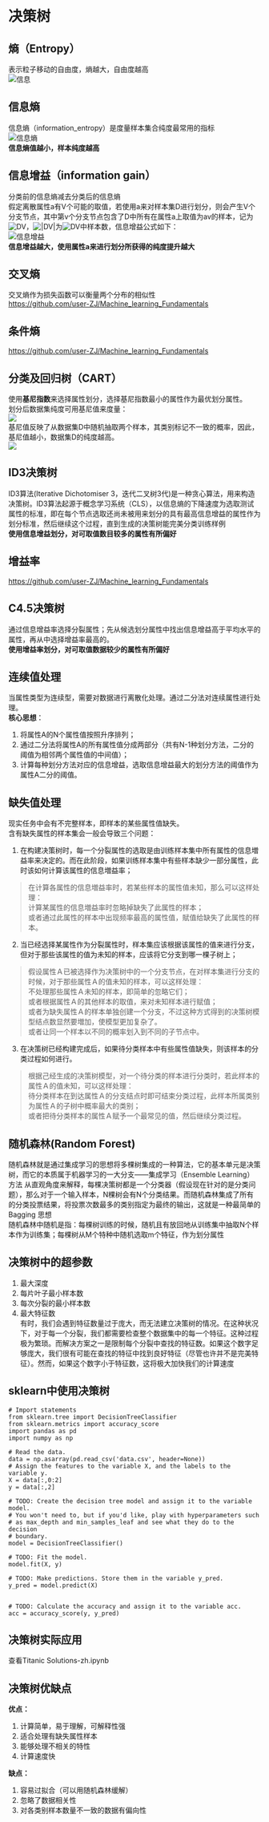 # 决策树
## 熵（Entropy）
表示粒子移动的自由度，熵越大，自由度越高  
![信息](image/entropy.png)  

## 信息熵
信息熵（information_entropy）是度量样本集合纯度最常用的指标  
![信息熵](image/information_entropy.png)  
**信息熵值越小，样本纯度越高**  

## 信息增益（information gain）
分类前的信息熵减去分类后的信息熵  
假定离散属性a有V个可能的取值，若使用a来对样本集D进行划分，则会产生V个分支节点，其中第v个分支节点包含了D中所有在属性a上取值为av的样本，记为![DV](image/Dv.png)，![|DV|](image/Dv_abs.png)为![DV](image/Dv.png)中样本数，信息增益公式如下：  
![信息增益](image/information_gain.png)  
**信息增益越大，使用属性a来进行划分所获得的纯度提升越大**  

## 交叉熵
交叉熵作为损失函数可以衡量两个分布的相似性  
https://github.com/user-ZJ/Machine_learning_Fundamentals  

## 条件熵
https://github.com/user-ZJ/Machine_learning_Fundamentals  

## 分类及回归树（CART）
使用**基尼指数**来选择属性划分，选择基尼指数最小的属性作为最优划分属性。   
划分后数据集纯度可用基尼值来度量：  
![](https://i.imgur.com/xlmYzqD.png)     
基尼值反映了从数据集D中随机抽取两个样本，其类别标记不一致的概率，因此，基尼值越小，数据集D的纯度越高。    
![](https://i.imgur.com/Sprr26t.png)    


## ID3决策树
ID3算法(Iterative Dichotomiser 3，迭代二叉树3代)是一种贪心算法，用来构造决策树。ID3算法起源于概念学习系统（CLS），以信息熵的下降速度为选取测试属性的标准，即在每个节点选取还尚未被用来划分的具有最高信息增益的属性作为划分标准，然后继续这个过程，直到生成的决策树能完美分类训练样例  
**使用信息增益划分，对可取值数目较多的属性有所偏好**  

## 增益率
https://github.com/user-ZJ/Machine_learning_Fundamentals

## C4.5决策树
通过信息增益率选择分裂属性；先从候选划分属性中找出信息增益高于平均水平的属性，再从中选择增益率最高的。  
**使用增益率划分，对可取值数据较少的属性有所偏好**

## 连续值处理
当属性类型为连续型，需要对数据进行离散化处理。通过二分法对连续属性进行处理。  
**核心思想**：  
1. 将属性A的N个属性值按照升序排列；  
2. 通过二分法将属性A的所有属性值分成两部分（共有N-1种划分方法，二分的阈值为相邻两个属性值的中间值）；  
3. 计算每种划分方法对应的信息增益，选取信息增益最大的划分方法的阈值作为属性A二分的阈值。  


## 缺失值处理
现实任务中会有不完整样本，即样本的某些属性值缺失。  
含有缺失属性的样本集会一般会导致三个问题：  
1. 在构建决策树时，每一个分裂属性的选取是由训练样本集中所有属性的信息増益率来决定的。而在此阶段，如果训练样本集中有些样本缺少一部分属性，此时该如何计算该属性的信息増益率；  
> 在计算各属性的信息増益率时，若某些样本的属性值未知，那么可以这样处理：  
> 计算某属性的信息増益率时忽略掉缺失了此属性的样本；  
> 或者通过此属性的样本中出现频率最高的属性值，賦值给缺失了此属性的样本。  
2. 当已经选择某属性作为分裂属性时，样本集应该根据该属性的值来进行分支，但对于那些该属性的值为未知的样本，应该将它分支到哪一棵子树上；  
> 假设属性Ａ已被选择作为决策树中的一个分支节点，在对样本集进行分支的时候，对于那些属性Ａ的值未知的样本，可以这样处理：  
> 不处理那些属性Ａ未知的样本，即简单的忽略它们；  
> 或者根据属性Ａ的其他样本的取值，来对未知样本进行赋值；  
> 或者为缺失属性Ａ的样本单独创建一个分支，不过这种方式得到的决策树模型结点数显然要増加，使模型更加复杂了。   
> 或者让同一个样本以不同的概率划入到不同的子节点中。  
3. 在决策树已经构建完成后，如果待分类样本中有些属性值缺失，则该样本的分类过程如何进行。  
> 根据己经生成的决策树模型，对一个待分类的样本进行分类时，若此样本的属性Ａ的值未知，可以这样处理：  
> 待分类样本在到达属性Ａ的分支结点时即可结束分类过程，此样本所属类别为属性Ａ的子树中概率最大的类别；  
> 或者把待分类样本的属性Ａ赋予一个最常见的值，然后继续分类过程。  

## 随机森林(Random Forest)
随机森林就是通过集成学习的思想将多棵树集成的一种算法，它的基本单元是决策树，而它的本质属于机器学习的一大分支——集成学习（Ensemble Learning）方法
从直观角度来解释，每棵决策树都是一个分类器（假设现在针对的是分类问题），那么对于一个输入样本，N棵树会有N个分类结果。而随机森林集成了所有的分类投票结果，将投票次数最多的类别指定为最终的输出，这就是一种最简单的 Bagging 思想  
随机森林中随机是指：每棵树训练的时候，随机且有放回地从训练集中抽取N个样本作为训练集；每棵树从M个特种中随机选取m个特征，作为划分属性  


## 决策树中的超参数
1. 最大深度  
2. 每片叶子最小样本数  
3. 每次分裂的最小样本数  
4. 最大特征数  
有时，我们会遇到特征数量过于庞大，而无法建立决策树的情况。在这种状况下，对于每一个分裂，我们都需要检查整个数据集中的每一个特征。这种过程极为繁琐。而解决方案之一是限制每个分裂中查找的特征数。如果这个数字足够庞大，我们很有可能在查找的特征中找到良好特征（尽管也许并不是完美特征）。然而，如果这个数字小于特征数，这将极大加快我们的计算速度  

## sklearn中使用决策树
```
# Import statements 
from sklearn.tree import DecisionTreeClassifier
from sklearn.metrics import accuracy_score
import pandas as pd
import numpy as np

# Read the data.
data = np.asarray(pd.read_csv('data.csv', header=None))
# Assign the features to the variable X, and the labels to the variable y. 
X = data[:,0:2]
y = data[:,2]

# TODO: Create the decision tree model and assign it to the variable model.
# You won't need to, but if you'd like, play with hyperparameters such
# as max_depth and min_samples_leaf and see what they do to the decision
# boundary.
model = DecisionTreeClassifier()

# TODO: Fit the model.
model.fit(X, y)

# TODO: Make predictions. Store them in the variable y_pred.
y_pred = model.predict(X)


# TODO: Calculate the accuracy and assign it to the variable acc.
acc = accuracy_score(y, y_pred)
```

## 决策树实际应用
查看Titanic Solutions-zh.ipynb  

## 决策树优缺点
**优点：**  
1. 计算简单，易于理解，可解释性强  
2. 适合处理有缺失属性样本  
3. 能够处理不相关的特性  
4. 计算速度快  

**缺点：**  
1. 容易过拟合（可以用随机森林缓解）  
2. 忽略了数据相关性  
3. 对各类别样本数量不一致的数据有偏向性    
